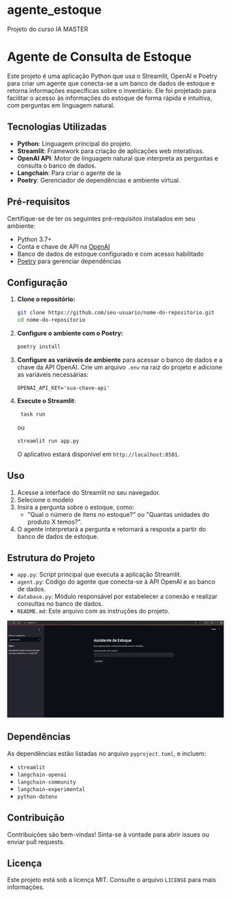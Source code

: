 # agente_estoque
 Projeto do curso IA MASTER

# Agente de Consulta de Estoque

Este projeto é uma aplicação Python que usa o Streamlit, OpenAI e Poetry para criar um agente que conecta-se a um banco de dados de estoque e retorna informações específicas sobre o inventário. Ele foi projetado para facilitar o acesso às informações do estoque de forma rápida e intuitiva, com perguntas em linguagem natural.

## Tecnologias Utilizadas

- **Python**: Linguagem principal do projeto.
- **Streamlit**: Framework para criação de aplicações web interativas.
- **OpenAI API**: Motor de linguagem natural que interpreta as perguntas e consulta o banco de dados.
- **Langchain**: Para criar o agente de ia
- **Poetry**: Gerenciador de dependências e ambiente virtual.

## Pré-requisitos

Certifique-se de ter os seguintes pré-requisitos instalados em seu ambiente:

- Python 3.7+
- Conta e chave de API na [OpenAI](https://platform.openai.com/)
- Banco de dados de estoque configurado e com acesso habilitado
- [Poetry](https://python-poetry.org/) para gerenciar dependências

## Configuração

1. **Clone o repositório:**

   ```bash
   git clone https://github.com/seu-usuario/nome-do-repositorio.git
   cd nome-do-repositorio
   ```

2. **Configure o ambiente com o Poetry:**

   ```bash
   poetry install
   ```

3. **Configure as variáveis de ambiente** para acessar o banco de dados e a chave da API OpenAI. Crie um arquivo `.env` na raiz do projeto e adicione as variáveis necessárias:

   ```
   OPENAI_API_KEY='sua-chave-api'
   ```

4. **Execute o Streamlit**:

   ```bash
    task run
   ```

   ou 

    ```bash
    streamlit run app.py
    ```
   O aplicativo estará disponível em `http://localhost:8501`.

## Uso

1. Acesse a interface do Streamlit no seu navegador.
2. Selecione o modelo 
3. Insira a pergunta sobre o estoque, como:
   -  "Qual o número de itens no estoque?" ou "Quantas unidades do produto X temos?".
4. O agente interpretará a pergunta e retornará a resposta a partir do banco de dados de estoque.

## Estrutura do Projeto

- `app.py`: Script principal que executa a aplicação Streamlit.
- `agent.py`: Código do agente que conecta-se à API OpenAI e ao banco de dados.
- `database.py`: Módulo responsável por estabelecer a conexão e realizar consultas no banco de dados.
- `README.md`: Este arquivo com as instruções do projeto.


![source\agente_estoque.gif](source\agente_estoque.gif)

## Dependências

As dependências estão listadas no arquivo `pyproject.toml`, e incluem:

- `streamlit`
- `langchain-openai`
- `langchain-community`
- `langchain-experimental`
- `python-dotenv`




## Contribuição

Contribuições são bem-vindas! Sinta-se à vontade para abrir issues ou enviar pull requests.

## Licença

Este projeto está sob a licença MIT. Consulte o arquivo `LICENSE` para mais informações.
